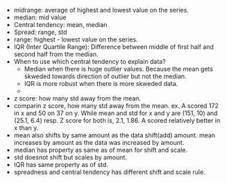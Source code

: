 * midrange: average of highest and lowest value on the series.
* median: mid value
* Central tendency: mean, median
* Spread: range, std
* range: highest - lowest value on the series.
* IQR (Inter Quartile Range): Difference between middle of first half and second half from the median.
* When to use which central tendency to explain data?
    * Median when there is huge outlier values. Because the mean gets skweded towards direction of outlier but not the median.
    * IQR is more robust when there is more skweded data.
    * 
* z score: how many std away from the mean.
* comparin z score, how many std away from the mean. ex. A scored 172 in x and 50 on 37 on y. While mean and std for x and y are (151, 10) and (25.1, 6.4) resp. Z score for both is, 2.1, 1.86. A scored relatively better in x than y.
* mean also shifts by same amount as the data shift(add) amount. mean increases by amount as the data was increased by amount.
* median has property as same as of mean for shift and scale.
* std doesnot shift but scales by amount.
* IQR has same property as of std.
* spreadness and central tendency has different shift and scale rule.